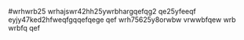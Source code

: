 #wrhwrb25
wrhajswr42hh25ywrbhargqefqg2
qe25yfeeqf
eyjy47ked2hfweqfgqqefqege
qef
wrh75625y8orwbw
vrwwbfqew
wrb
wrbfq
qef
